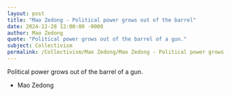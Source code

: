 ```yaml
---
layout: post
title: "Mao Zedong - Political power grows out of the barrel"
date: 2024-12-28 12:00:00 -0000
author: Mao Zedong
quote: "Political power grows out of the barrel of a gun."
subject: Collectivism
permalink: /Collectivism/Mao Zedong/Mao Zedong - Political power grows out of the barrel
---
```


Political power grows out of the barrel of a gun.

- Mao Zedong
